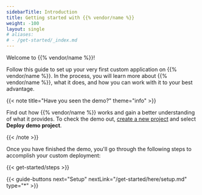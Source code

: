 ```yaml
---
sidebarTitle: Introduction
title: Getting started with {{% vendor/name %}}
weight: -100
layout: single
# aliases:
# - /get-started/_index.md
---
```


Welcome to {{% vendor/name %}}!

Follow this guide to set up your very first custom application on {{% vendor/name %}}.
In the process, you will learn more about {{% vendor/name %}}, what it does, and how you can work with it to your best advantage.

{{< note title="Have you seen the demo?" theme="info" >}}

Find out how {{% vendor/name %}} works and gain a better understanding of what it provides. To check the demo out, [create a new project](https://console.upsun.com/projects/create-project) and select **Deploy demo project**.

{{< /note >}}

Once you have finished the demo, you'll go through the following steps to accomplish your custom deployment:

{{< get-started/steps >}}

{{< guide-buttons next="Setup" nextLink="/get-started/here/setup.md" type="\*" >}}
